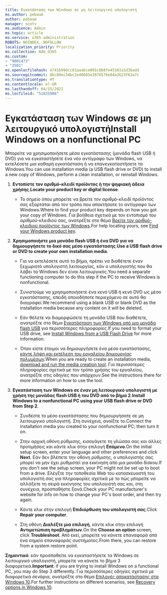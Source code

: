 ```yaml
---
title: Εγκατάσταση των Windows σε μη λειτουργικό υπολογιστή
ms.author: pebaum
author: pebaum
manager: scotv
ms.audience: Admin
ms.topic: article
ms.service: o365-administration
ROBOTS: NOINDEX, NOFOLLOW
localization_priority: Priority
ms.collection: Adm_O365
ms.custom:
- "9001473"
- "3501"
ms.openlocfilehash: e741b99dcc01aaabce001c8b8fe45161a1d3badd
ms.sourcegitcommit: 8bc60ec34bc1e40685e3976576e04a2623f63a7c
ms.translationtype: HT
ms.contentlocale: el-GR
ms.lasthandoff: 04/15/2021
ms.locfileid: "51831986"
---
```

# <a name="install-windows-on-a-nonfunctional-pc"></a><span data-ttu-id="eafa4-102">Εγκατάσταση των Windows σε μη λειτουργικό υπολογιστή</span><span class="sxs-lookup"><span data-stu-id="eafa4-102">Install Windows on a nonfunctional PC</span></span>

<span data-ttu-id="eafa4-103">Μπορείτε να χρησιμοποιήσετε μέσα εγκατάστασης (μονάδα flash USB ή DVD) για να εγκαταστήσετε ένα νέο αντίγραφο των Windows, να εκτελέσετε μια καθαρή εγκατάσταση ή να επανεγκαταστήσετε τα Windows.</span><span class="sxs-lookup"><span data-stu-id="eafa4-103">You can use installation media (a USB flash drive or DVD) to install a new copy of Windows, perform a clean installation, or reinstall Windows.</span></span>

1. <span data-ttu-id="eafa4-104">**Εντοπίστε τον αριθμό-κλειδί προϊόντος ή την ψηφιακή άδεια χρήσης**.</span><span class="sxs-lookup"><span data-stu-id="eafa4-104">**Locate your product key or digital license**.</span></span>

    - <span data-ttu-id="eafa4-105">Το σημείο όπου μπορείτε να βρείτε τον αριθμό-κλειδί προϊόντος σας εξαρτάται από τον τρόπο που αποκτήσατε το αντίγραφο των Windows.</span><span class="sxs-lookup"><span data-stu-id="eafa4-105">Where to find your product key depends on how you got your copy of Windows.</span></span> <span data-ttu-id="eafa4-106">Για βοήθεια σχετικά με τον εντοπισμό του αριθμού-κλειδιού σας, ανατρέξτε στο θέμα [Βρείτε τον αριθμό-κλειδιού προϊόντος των Windows](https://support.microsoft.com/help/10749/windows-10-find-product-key).</span><span class="sxs-lookup"><span data-stu-id="eafa4-106">For help locating yours, see [Find your Windows product key](https://support.microsoft.com/help/10749/windows-10-find-product-key).</span></span> 

2. <span data-ttu-id="eafa4-107">**Χρησιμοποιήστε μια μονάδα flash USB ή ένα DVD για να δημιουργήσετε το δικό σας μέσο εγκατάστασης**.</span><span class="sxs-lookup"><span data-stu-id="eafa4-107">**Use a USB flash drive or DVD to create your own installation media**.</span></span>

    - <span data-ttu-id="eafa4-108">Για να εκτελέσετε αυτό το βήμα, πρέπει να διαθέτετε έναν ξεχωριστό υπολογιστή λειτουργίας, εάν ο υπολογιστής που θα λάβει τα Windows δεν είναι λειτουργικός.</span><span class="sxs-lookup"><span data-stu-id="eafa4-108">You need a separate functioning computer to do this step if the PC to receive Windows is nonfunctional.</span></span>

    - <span data-ttu-id="eafa4-109">Συνιστούμε να χρησιμοποιήσετε ένα κενό USB ή κενό DVD ως μέσο εγκατάστασης, επειδή οποιοδήποτε περιεχόμενο σε αυτό θα διαγραφεί.</span><span class="sxs-lookup"><span data-stu-id="eafa4-109">We recommend using a blank USB or blank DVD as the installation media because any content on it will be deleted.</span></span>

    - <span data-ttu-id="eafa4-110">Εάν θέλετε να διαμορφώσετε τη μονάδα USB που διαθέτετε, ανατρέξτε στο θέμα [Εγκατάσταση των Windows από μια μονάδα flash USB](https://docs.microsoft.com/windows-hardware/manufacture/desktop/install-windows-from-a-usb-flash-drive) για περισσότερες πληροφορίες.</span><span class="sxs-lookup"><span data-stu-id="eafa4-110">If you need to format your USB drive, see [Install Windows from a USB Flash Drive](https://docs.microsoft.com/windows-hardware/manufacture/desktop/install-windows-from-a-usb-flash-drive) for more information.</span></span>

    - <span data-ttu-id="eafa4-111">Όταν είστε έτοιμοι να δημιουργήσετε ένα μέσο εγκατάστασης, [κάντε λήψη και εκτέλεση του εργαλείου δημιουργίας πολυμέσων](https://www.microsoft.com/software-download/windows10).</span><span class="sxs-lookup"><span data-stu-id="eafa4-111">When you are ready to create an installation media, [download and run the media creation tool](https://www.microsoft.com/software-download/windows10).</span></span> <span data-ttu-id="eafa4-112">Για περισσότερες πληροφορίες σχετικά με τον τρόπο χρήσης του εργαλείου, ανατρέξτε στις οδηγίες που υπάρχουν.</span><span class="sxs-lookup"><span data-stu-id="eafa4-112">See the instructions there for more information on how to use the tool.</span></span>

3. <span data-ttu-id="eafa4-113">**Εγκατάσταση των Windows σε έναν μη λειτουργικό υπολογιστή με χρήση της μονάδας flash USB ή του DVD από το βήμα 2**.</span><span class="sxs-lookup"><span data-stu-id="eafa4-113">**Install Windows to a nonfunctional PC using your USB flash drive or DVD from Step 2**.</span></span>

    - <span data-ttu-id="eafa4-114">Συνδέστε το μέσο εγκατάστασης που δημιουργήσατε σε μη λειτουργικό υπολογιστή. Στη συνέχεια, ανοίξτε το.</span><span class="sxs-lookup"><span data-stu-id="eafa4-114">Connect the installation media you created to your nonfunctional PC; then turn it on.</span></span>

    - <span data-ttu-id="eafa4-115">Στην αρχική οθόνη ρύθμισης, εισαγάγετε τη γλώσσα σας και άλλες προτιμήσεις και κάντε κλικ στην επιλογή **Επόμενο**.</span><span class="sxs-lookup"><span data-stu-id="eafa4-115">On the initial setup screen, enter your language and other preferences and click **Next**.</span></span> <span data-ttu-id="eafa4-116">Εάν δεν βλέπετε την οθόνη ρύθμισης, ο υπολογιστής σας μπορεί να μην έχει ρυθμιστεί για εκκίνηση από μια μονάδα δίσκου.</span><span class="sxs-lookup"><span data-stu-id="eafa4-116">If you don't see the setup screen, your PC might not be set up to boot from a drive.</span></span> <span data-ttu-id="eafa4-117">Ελέγξτε την τοποθεσία Web του κατασκευαστή του υπολογιστή σας για πληροφορίες σχετικά με το πώς μπορείτε να αλλάξετε τη σειρά εκκίνησης του υπολογιστή σας και, στη συνέχεια, προσπαθήστε ξανά.</span><span class="sxs-lookup"><span data-stu-id="eafa4-117">Check your PC manufacturer's website for info on how to change your PC's boot order, and then try again.</span></span>

    - <span data-ttu-id="eafa4-118">Κάντε κλικ στην επιλογή **Επιδιόρθωση του υπολογιστή σας**.</span><span class="sxs-lookup"><span data-stu-id="eafa4-118">Click **Repair your computer**.</span></span>

    - <span data-ttu-id="eafa4-119">Στη οθόνη **Διαλέξτε μια επιλογή**, κάντε κλικ στην επιλογή **Αντιμετώπιση προβλημάτων**.</span><span class="sxs-lookup"><span data-stu-id="eafa4-119">On the **Choose an option** screen, click **Troubleshoot**.</span></span> <span data-ttu-id="eafa4-120">Από εκεί, μπορείτε να κάνετε επαναφορά από ένα σημείο επαναφοράς συστήματος.</span><span class="sxs-lookup"><span data-stu-id="eafa4-120">From there, you can restore from a system restore point.</span></span>

<span data-ttu-id="eafa4-121">**Σημαντικό**: εάν προσπαθείτε να εγκαταστήσετε τα Windows σε λειτουργικό υπολογιστή, μπορείτε να κάνετε το βήμα 3 διαφορετικά.</span><span class="sxs-lookup"><span data-stu-id="eafa4-121">**Important**: if you are trying to install Windows on a functional PC, you may do Step 3 differently.</span></span> <span data-ttu-id="eafa4-122">Για περισσότερες οδηγίες σχετικά με διαφορετικά σενάρια, ανατρέξτε στο θέμα [Επιλογές αποκατάστασης στα Windows 10](https://support.microsoft.com/help/12415/windows-10-recovery-options).</span><span class="sxs-lookup"><span data-stu-id="eafa4-122">For further instructions on different scenarios, see [Recovery options in Windows 10](https://support.microsoft.com/help/12415/windows-10-recovery-options).</span></span>
